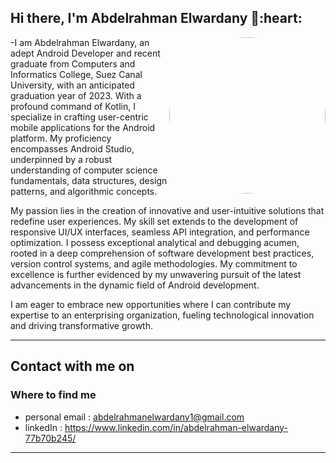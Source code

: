 <h2> Hi there, I'm Abdelrahman Elwardany 👋:heart: </h2>

 <img align='right' src="https://media2.giphy.com/media/qgQUggAC3Pfv687qPC/giphy.gif" style="width:250px;border-radius:50%;">
 
-I am Abdelrahman Elwardany, an adept Android Developer and recent graduate from Computers and Informatics College, Suez Canal University, with an anticipated graduation year of 2023. With a profound command of Kotlin, I specialize in crafting user-centric mobile applications for the Android platform. My proficiency encompasses Android Studio, underpinned by a robust understanding of computer science fundamentals, data structures, design patterns, and algorithmic concepts.

My passion lies in the creation of innovative and user-intuitive solutions that redefine user experiences. My skill set extends to the development of responsive UI/UX interfaces, seamless API integration, and performance optimization. I possess exceptional analytical and debugging acumen, rooted in a deep comprehension of software development best practices, version control systems, and agile methodologies. My commitment to excellence is further evidenced by my unwavering pursuit of the latest advancements in the dynamic field of Android development.

I am eager to embrace new opportunities where I can contribute my expertise to an enterprising organization, fueling technological innovation and driving transformative growth.
<hr>

<h2> Contact with me on </h2>

<h3>Where to find me</h3>

- personal email : abdelrahmanelwardany1@gmail.com
- linkedIn : https://www.linkedin.com/in/abdelrahman-elwardany-77b70b245/
<hr>
